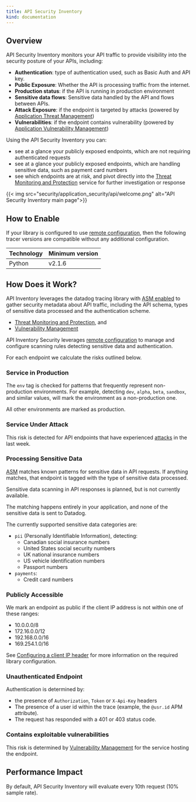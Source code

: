 ```yaml
---
title: API Security Inventory
kind: documentation
---
```


## Overview

API Security Inventory monitors your API traffic to provide visibility into the security posture of your APIs, including:

- **Authentication**: type of authentication used, such as Basic Auth and API key.
- **Public Exposure**: Whether the API is processing traffic from the internet.
- **Production status**: if the API is running in production environment
- **Sensitive data flows**: Sensitive data handled by the API and flows between APIs.
- **Attack Exposure**: if the endpoint is targeted by attacks (powered by [Application Threat Management][2])
- **Vulnerabilities**:  if the endpoint contains vulnerability (powered by [Application Vulnerability Management][3])

Using the API Security Inventory you can:

- see at a glance your publicly exposed endpoints, which are not requiring authenticated requests
- see at a glance your publicly exposed endpoints, which are handling sensitive data, such as payment card numbers
- see which endpoints are at risk, and pivot directly into the [Threat Monitoring and Protection](/security/application_security/threats/) service for further investigation or response

{{< img src="security/application_security/api/welcome.png" alt="API Security Inventory main page">}}

## How to Enable

If your library is configured to use [remote configuration][1], then the following tracer versions
are compatible without any additional configuration.

|Technology|Minimum version|
|----------|----------|
|Python    | v2.1.6   |

## How Does it Work?

API Inventory leverages the datadog tracing library with [ASM enabled](/security/application_security/enabling/) to gather security metadata about API traffic, including the API schema, types of sensitive data processed and the authentication scheme.


- [Threat Monitoring and Protection](/security/application_security/threats/), and
- [Vulnerability Management](/security/application_security/vulnerability_management/)

API Inventory Security leverages [remote configuration][1] to manage and configure scanning rules detecting sensitive data and authentication.

For each endpoint we calculate the risks outlined below.

### Service in Production

The `env` tag is checked for patterns that frequently represent non-production environments. For example, detecting `dev`, `alpha`, `beta`, `sandbox`, and similar values, will mark the environment as a non-production one.

All other environments are marked as production.

### Service Under Attack

This risk is detected for API endpoints that have experienced [attacks](/security/application_security/threats/) in the last week.

### Processing Sensitive Data

[ASM](/security/application_security/threats/) matches known patterns for sensitive data in API requests. If anything matches, that endpoint is tagged with the type of sensitive data processed.

<div class="alert alert-info">
Sensitive data scanning in API responses is planned, but is not currently available.
</div>

The matching happens entirely in your application, and none of the sensitive data is sent to Datadog.

The currently supported sensitive data categories are:

- `pii` (Personally Identifiable Information), detecting:
  - Canadian social insurance numbers
  - United States social security numbers
  - UK national insurance numbers
  - US vehicle identification numbers
  - Passport numbers
- `payments`:
  - Credit card numbers
 
### Publicly Accessible

We mark an endpoint as public if the client IP address is not within one of these ranges:

- 10.0.0.0/8
- 172.16.0.0/12
- 192.168.0.0/16
- 169.254.1.0/16

See [Configuring a client IP header](/security/application_security/threats/library_configuration/#configuring-a-client-ip-header) for more information on the required library configuration.

### Unauthenticated Endpoint

Authentication is determined by:

- the presence of `Authorization`, `Token` or `X-Api-Key` headers
- The presence of a user id within the trace (example, the `@usr.id` APM attribute).
- The request has responded with a 401 or 403 status code.

### Contains exploitable vulnerabilities

This risk is determined by [Vulnerability Management](/security/application_security/vulnerability_management/) for the service hosting the endpoint.

## Performance Impact

By default, API Security Inventory will evaluate every 10th request (10% sample rate).

[1]: /agent/remote_config/
[2]: /security/application_security/threats/
[3]: /security/application_security/vulnerability_management/
